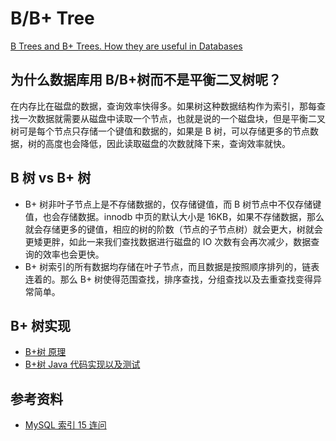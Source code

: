 # B/B+ Tree
[B Trees and B+ Trees. How they are useful in Databases](https://www.youtube.com/watch?v=aZjYr87r1b8)  

## 为什么数据库用 B/B+树而不是平衡二叉树呢？
在内存比在磁盘的数据，查询效率快得多。如果树这种数据结构作为索引，那每查找一次数据就需要从磁盘中读取一个节点，也就是说的一个磁盘块，但是平衡二叉树可是每个节点只存储一个键值和数据的，如果是 B 树，可以存储更多的节点数据，树的高度也会降低，因此读取磁盘的次数就降下来，查询效率就快。  

## B 树 vs B+ 树
* B+ 树非叶子节点上是不存储数据的，仅存储键值，而 B 树节点中不仅存储键值，也会存储数据。innodb 中页的默认大小是 16KB，如果不存储数据，那么就会存储更多的键值，相应的树的阶数（节点的子节点树）就会更大，树就会更矮更胖，如此一来我们查找数据进行磁盘的 IO 次数有会再次减少，数据查询的效率也会更快。
* B+ 树索引的所有数据均存储在叶子节点，而且数据是按照顺序排列的，链表连着的。那么 B+ 树使得范围查找，排序查找，分组查找以及去重查找变得异常简单。

## B+ 树实现
* [B+树 原理](https://www.youtube.com/watch?v=49P_GDeMDRo&list=PLsEFMZUL5KsOqKHhxquVleVkM9LFLFSo0&index=1)
* [B+树 Java 代码实现以及测试](https://www.cnblogs.com/jing99/p/11741685.html)
  
## 参考资料
* [MySQL 索引 15 连问](https://mp.weixin.qq.com/s/IO4SIAKi1XBqfzTLMCVyKA)
